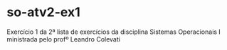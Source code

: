 # so-atv2-ex1
Exercício 1 da 2ª lista de exercícios da disciplina Sistemas Operacionais I ministrada pelo profº Leandro Colevati
